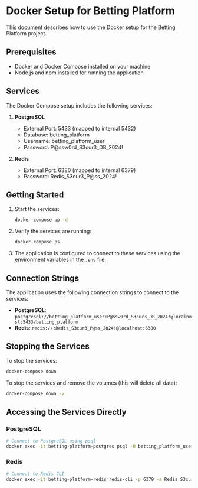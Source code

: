 # Docker Setup for Betting Platform

This document describes how to use the Docker setup for the Betting Platform project.

## Prerequisites

- Docker and Docker Compose installed on your machine
- Node.js and npm installed for running the application

## Services

The Docker Compose setup includes the following services:

1. **PostgreSQL**
   - External Port: 5433 (mapped to internal 5432)
   - Database: betting_platform
   - Username: betting_platform_user
   - Password: P@ssw0rd_S3cur3_DB_2024!

2. **Redis**
   - External Port: 6380 (mapped to internal 6379)
   - Password: Redis_S3cur3_P@ss_2024!

## Getting Started

1. Start the services:
   ```bash
   docker-compose up -d
   ```

2. Verify the services are running:
   ```bash
   docker-compose ps
   ```

3. The application is configured to connect to these services using the environment variables in the `.env` file.

## Connection Strings

The application uses the following connection strings to connect to the services:

- **PostgreSQL**: `postgresql://betting_platform_user:P@ssw0rd_S3cur3_DB_2024!@localhost:5433/betting_platform`
- **Redis**: `redis://:Redis_S3cur3_P@ss_2024!@localhost:6380`

## Stopping the Services

To stop the services:
```bash
docker-compose down
```

To stop the services and remove the volumes (this will delete all data):
```bash
docker-compose down -v
```

## Accessing the Services Directly

### PostgreSQL

```bash
# Connect to PostgreSQL using psql
docker exec -it betting-platform-postgres psql -U betting_platform_user -d betting_platform
```

### Redis

```bash
# Connect to Redis CLI
docker exec -it betting-platform-redis redis-cli -p 6379 -a Redis_S3cur3_P@ss_2024!
```
